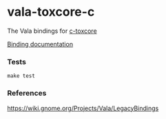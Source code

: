# vala-toxcore-c

The Vala bindings for [c-toxcore](https://github.com/TokTok/c-toxcore)

[Binding documentation](https://naxuroqa.github.io/vala-toxcore-c/)

### Tests

    make test

### References

https://wiki.gnome.org/Projects/Vala/LegacyBindings
